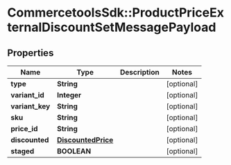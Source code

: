 # CommercetoolsSdk::ProductPriceExternalDiscountSetMessagePayload

## Properties
Name | Type | Description | Notes
------------ | ------------- | ------------- | -------------
**type** | **String** |  | [optional] 
**variant_id** | **Integer** |  | [optional] 
**variant_key** | **String** |  | [optional] 
**sku** | **String** |  | [optional] 
**price_id** | **String** |  | [optional] 
**discounted** | [**DiscountedPrice**](DiscountedPrice.md) |  | [optional] 
**staged** | **BOOLEAN** |  | [optional] 

